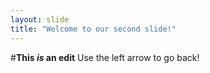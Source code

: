 ```yaml
---
layout: slide
title: "Welcome to our second slide!"
---
```

#__This _is_ an edit__ 
Use the left arrow to go back!
